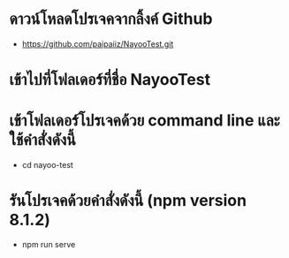 # ดาวน์โหลดโปรเจคจากลิ้งค์ Github
- https://github.com/paipaiiz/NayooTest.git

# เข้าไปที่โฟลเดอร์ที่ชื่อ NayooTest

# เข้าโฟลเดอร์โปรเจคด้วย command line และใช้คำสั่งดังนี้
 - cd nayoo-test

# รันโปรเจคด้วยคำสั่งดังนี้ (npm version 8.1.2)
 - npm run serve
